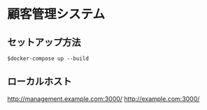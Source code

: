# 顧客管理システム

## セットアップ方法

```
$docker-compose up --build
```

## ローカルホスト

http://management.example.com:3000/
http://example.com:3000/
